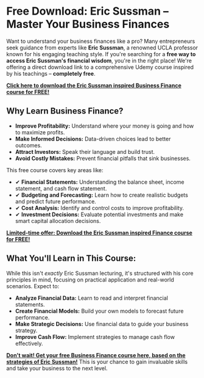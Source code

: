 # Free Download: Eric Sussman – Master Your Business Finances

Want to understand your business finances like a pro? Many entrepreneurs seek guidance from experts like **Eric Sussman**, a renowned UCLA professor known for his engaging teaching style. If you're searching for a **free way to access Eric Sussman's financial wisdom**, you're in the right place! We're offering a direct download link to a comprehensive Udemy course inspired by his teachings – **completely free**.

[**Click here to download the Eric Sussman inspired Business Finance course for FREE!**](https://udemywork.com/eric-sussman)

## Why Learn Business Finance?

*   **Improve Profitability:** Understand where your money is going and how to maximize profits.
*   **Make Informed Decisions:** Data-driven choices lead to better outcomes.
*   **Attract Investors:** Speak their language and build trust.
*   **Avoid Costly Mistakes:** Prevent financial pitfalls that sink businesses.

This free course covers key areas like:

*   ✔ **Financial Statements:** Understanding the balance sheet, income statement, and cash flow statement.
*   ✔ **Budgeting and Forecasting:** Learn how to create realistic budgets and predict future performance.
*   ✔ **Cost Analysis:** Identify and control costs to improve profitability.
*   ✔ **Investment Decisions:** Evaluate potential investments and make smart capital allocation decisions.

[**Limited-time offer: Download the Eric Sussman inspired Finance course for FREE!**](https://udemywork.com/eric-sussman)

## What You'll Learn in This Course:

While this isn't *exactly* Eric Sussman lecturing, it's structured with his core principles in mind, focusing on practical application and real-world scenarios. Expect to:

*   **Analyze Financial Data:** Learn to read and interpret financial statements.
*   **Create Financial Models:** Build your own models to forecast future performance.
*   **Make Strategic Decisions:** Use financial data to guide your business strategy.
*   **Improve Cash Flow:** Implement strategies to manage cash flow effectively.

[**Don't wait! Get your free Business Finance course here, based on the strategies of Eric Sussman!**](https://udemywork.com/eric-sussman) This is your chance to gain invaluable skills and take your business to the next level.
